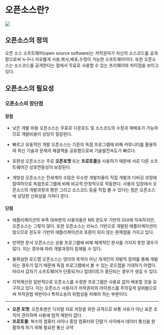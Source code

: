 # 오픈소스란?  
 
 ![](https://verticalplatform.kr/wp-content/uploads/2016/10/%EC%98%A4%ED%94%88%EC%86%8C%EC%8A%A43.jpg)  
 
 
 
## 오픈소스의 정의  
 
 
오픈 소스 소프트웨어(open source software)는 저작권자가 자신의 소스코드를 공개함으로써 누구나 자유롭게 사용,복사,배포,수정이 가능한 소프트웨어이다. 또한 오픈소스는 소스코드를 공개한다는 점에서 무료로 사용할 수 있는 프리웨어와 차이점을 보이고 있다.  
 
 
 
 
## 오픈소스의 필요성  
 
 
 
### 오픈소스의 장단점


#### 장점


 *  낮은 개발 비용
오픈소스는 무료로 다운로드 및 소스코드의 수정과 재배포가 가능하므로 개발비용이 상당히 절감된다.

 * 빠르고 유동적인 개발
오픈소스는 기존의 독점 프로그램에 비해 커뮤니티를 활용하여 최신 기술과 문제의 해결책을 공유함으로써 기술발전속도가 빠르다.

 * 호환성
오픈소스는 주로 **오픈포맷** 또는 **프로토콜**을 사용하기 때문에 서로 다른 소프트웨어간 상호연동성이 보장된다.

 * 개방성
오픈소스는 전세계의 수많은 우수한 개발자들이 직접 개발과 디버깅 과정에 참여하므로 독점프로그램에 비해 비교적 안정적으로 작동한다. 사용자 입장에서 오픈소스의 개발과정과 평판 그리고 소스코드 등을 직접 볼 수 있다는 점은 오픈소스에 상당한 신뢰성을 가져다 준다.



#### 단점

 * 애플리케이션의 부족
대부분의 사용자들은 MS 윈도우 기반의 GUI에 익숙하지만, 오픈소스는 그렇지 않다. 또한 오픈소스는 리눅스 기반으로 개발된 애플리케이션이 많으므로 윈도우 기반의 애플리케이션과 호환이 되지 않는 문제점을 가지고 있다.

 * 빈약한 문서
오픈소스는 상용 프로그램에 비해 체계적인 문서를 가지지 못한 경우가 많다. 이는 경우에 따라 개발과정이 침체될 수 있다.

 * 불확실한 로드맵
오픈소스는 영리의 목적이 아닌 개개인의 자발적 참여를 통해 개발되는 경우가 많기 때문에 독점 프로그램에서 볼 수 있는 로드맵을 기대하기 어렵다. 따라서 갑자기 소프트웨어가 단종되거나 업데이트가 중단되는 경우가 생길 수 있다.

 * 지적재산권
일반적으로 오픈소스를 수정한 프로그램은 사용료 없이 배포할 것을 요구하고 있다. 이는 오픈소스 사용자가 저작권자의 라이센스를 주의깊게 살펴봄으로써 저작권법 위반이나 특허소송의 위험성을 피해야 하는 부분이다.





--------------------


 - **오픈 포맷**: 오픈포맨은 디지털 자료 저장을 위한 규격으로 보통 사유가 아닌 표준 조직이 관리하며 사용에 법적 제한이 없다
 - **프로토콜**: 복수의 컴퓨터 사이나 중앙 컴퓨터와 단말기 사이에서 데이터 통신을 원활하게 하기 위해 필요한 통신 규약

